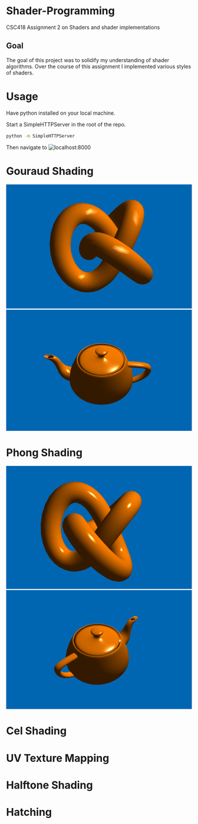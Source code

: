 # Shader-Programming
CSC418 Assignment 2 on Shaders and shader implementations

## Goal 

The goal of this project was to solidify my understanding of shader algorithms. Over the course of this assignment I implemented 
various styles of shaders.

# Usage 
Have python installed on your local machine.

Start a SimpleHTTPServer in the root of the repo.
```sh
python -m SimpleHTTPServer
```
Then navigate to ![localhost:8000](localhost:8000)

# Gouraud Shading
![Gouraud Shading](https://raw.githubusercontent.com/SanchitL/Shader-Programming/master/images/Gouraud.png)
![Gouraud Teapot](https://raw.githubusercontent.com/SanchitL/Shader-Programming/master/images/GouraudTeapot.png)

# Phong Shading
![Phong Shading](https://raw.githubusercontent.com/SanchitL/Shader-Programming/master/images/Phong.png)
![Phong Teapot](https://raw.githubusercontent.com/SanchitL/Shader-Programming/master/images/PhongTeapot.png)

# Cel Shading
# UV Texture Mapping
# Halftone Shading
# Hatching
